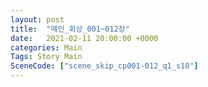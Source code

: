```yaml
---
layout: post
title:  "메인_회상_001~012장"
date:   2021-02-11 20:00:00 +0000
categories: Main
Tags: Story Main
SceneCode: ["scene_skip_cp001-012_q1_s10"]
---
```

